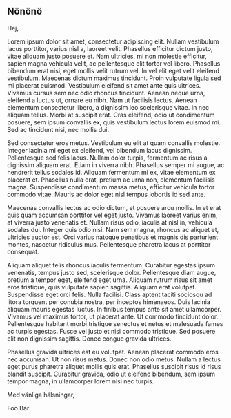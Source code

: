 ##	Nönönö

Hej,

Lorem ipsum dolor sit amet, consectetur adipiscing elit. Nullam vestibulum lacus porttitor, varius nisl a, laoreet velit. Phasellus efficitur dictum justo, vitae aliquam justo posuere et. Nam ultricies, mi non molestie efficitur, sapien magna vehicula velit, ac pellentesque elit tortor vel libero. Phasellus bibendum erat nisi, eget mollis velit rutrum vel. In vel elit eget velit eleifend vestibulum. Maecenas dictum maximus tincidunt. Proin vulputate ligula sed mi placerat euismod. Vestibulum eleifend sit amet ante quis ultrices. Vivamus cursus sem nec odio rhoncus tincidunt. Aenean neque urna, eleifend a luctus ut, ornare eu nibh. Nam ut facilisis lectus. Aenean elementum consectetur libero, a dignissim leo scelerisque vitae. In nec aliquam tellus. Morbi at suscipit erat. Cras eleifend, odio ut condimentum posuere, sem ipsum convallis ex, quis vestibulum lectus lorem euismod mi. Sed ac tincidunt nisi, nec mollis dui.

Sed consectetur eros metus. Vestibulum eu elit at quam convallis molestie. Integer lacinia mi eget ex eleifend, vel bibendum lacus dignissim. Pellentesque sed felis lacus. Nullam dolor turpis, fermentum ac risus a, dignissim aliquam erat. Etiam in viverra nibh. Phasellus semper mi augue, ac hendrerit tellus sodales id. Aliquam fermentum mi ex, vitae elementum ex placerat et. Phasellus nulla erat, pretium ac urna non, elementum facilisis magna. Suspendisse condimentum massa metus, efficitur vehicula tortor commodo vitae. Mauris ac dolor eget nisl tempus lobortis id sed ante.

Maecenas convallis lectus ac odio dictum, et posuere arcu mollis. In et erat quis quam accumsan porttitor vel eget justo. Vivamus laoreet varius enim, at viverra justo venenatis et. Nullam risus odio, iaculis at nisl in, vehicula sodales dui. Integer quis odio nisi. Nam sem magna, rhoncus ac aliquet et, ultricies auctor est. Orci varius natoque penatibus et magnis dis parturient montes, nascetur ridiculus mus. Pellentesque pharetra lacus at porttitor consequat.

Aliquam aliquet felis rhoncus iaculis fermentum. Curabitur egestas ipsum venenatis, tempus justo sed, scelerisque dolor. Pellentesque diam augue, pretium a tempor eget, eleifend eget urna. Aliquam rutrum risus sit amet eros tristique, quis vulputate sapien sagittis. Aliquam erat volutpat. Suspendisse eget orci felis. Nulla facilisi. Class aptent taciti sociosqu ad litora torquent per conubia nostra, per inceptos himenaeos. Duis lacinia aliquam mauris egestas luctus. In finibus tempus ante sit amet ullamcorper. Vivamus vel maximus tortor, ut placerat ante. Ut commodo tincidunt dolor. Pellentesque habitant morbi tristique senectus et netus et malesuada fames ac turpis egestas. Fusce vel justo et nisi commodo tristique. Sed posuere elit non dignissim sagittis. Donec congue gravida ultrices.

Phasellus gravida ultrices est eu volutpat. Aenean placerat commodo eros nec accumsan. Ut non risus metus. Donec non odio metus. Nullam a lectus eget purus pharetra aliquet mollis quis erat. Phasellus suscipit risus id risus blandit suscipit. Curabitur gravida, odio ut eleifend bibendum, sem ipsum tempor magna, in ullamcorper lorem nisi nec turpis.

Med vänliga hälsningar,

Foo Bar

